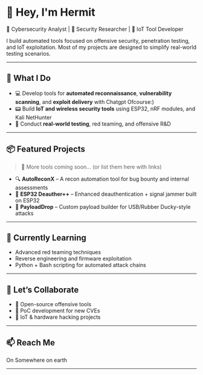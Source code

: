 # 👋 Hey, I'm Hermit

🚨 Cybersecurity Analyst | 🔐 Security Researcher | 📡 IoT Tool Developer  

I build automated tools focused on offensive security, penetration testing, and IoT exploitation. Most of my projects are designed to simplify real-world testing scenarios.

---

## 🧰 What I Do
- 💻 Develop tools for **automated reconnaissance**, **vulnerability scanning**, and **exploit delivery** with Chatgpt Ofcourse:) 
- 📟 Build **IoT and wireless security tools** using ESP32, nRF modules, and Kali NetHunter
- 🧪 Conduct **real-world testing**, red teaming, and offensive R&D

---

## 📦 Featured Projects
> 🔧 More tools coming soon... (or list them here with links)

- 🔍 **AutoReconX** – A recon automation tool for bug bounty and internal assessments
- 📡 **ESP32 Deauther++** – Enhanced deauthentication + signal jammer built on ESP32
- 🐚 **PayloadDrop** – Custom payload builder for USB/Rubber Ducky-style attacks

---

## 🚀 Currently Learning
- Advanced red teaming techniques  
- Reverse engineering and firmware exploitation  
- Python + Bash scripting for automated attack chains  

---

## 🤝 Let’s Collaborate
- 🧠 Open-source offensive tools
- 🎯 PoC development for new CVEs
- 🔗 IoT & hardware hacking projects

---

## 📫 Reach Me
On Somewhere on earth

---
